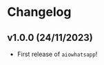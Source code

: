 # Changelog

<!--next-version-placeholder-->

## v1.0.0 (24/11/2023)

- First release of `aiowhatsapp`!